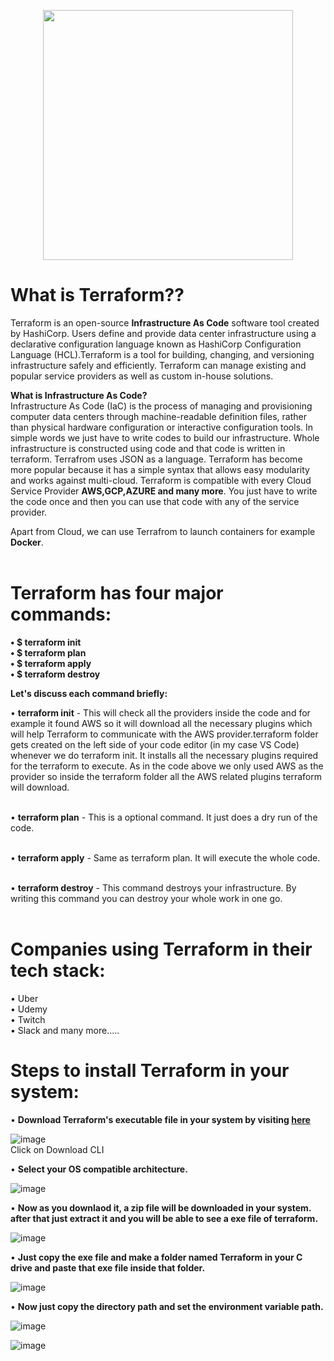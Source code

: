  <p align="center">
  <img src="https://user-images.githubusercontent.com/67653554/144899383-8c1d93a1-2111-4186-b516-7323fb85233b.png" width="400" hieght="400"/>
</p>

# What is Terraform??
Terraform is an open-source  **Infrastructure As Code** software tool created by HashiCorp. Users define and provide data center infrastructure using a declarative configuration language known as HashiCorp Configuration Language (HCL).Terraform is a tool for building, changing, and versioning infrastructure safely and efficiently. Terraform can manage existing and popular service providers as well as custom in-house solutions.

**What is Infrastructure As Code?** <br>
Infrastructure As Code (IaC) is the process of managing and provisioning computer data centers through machine-readable definition files, rather than physical hardware configuration or interactive configuration tools. In simple words we just have to write codes to build our infrastructure. Whole infrastructure is constructed using code and that 
code is written in terraform. Terrafrom uses JSON as a language. Terraform  has become more popular because it has a simple syntax that allows easy modularity and works against multi-cloud. Terraform is compatible with every Cloud Service Provider **AWS,GCP,AZURE and many more**. You just have to write the code once and then you can use that code with
any of the service provider. <br>

Apart from Cloud, we can use Terrafrom to launch containers for example **Docker**. <br> <br>

# Terraform has four major commands:

**• $ terraform init <br>
• $ terraform plan <br>
• $ terraform apply <br>
• $ terraform destroy**<br>

**Let's discuss each command briefly:**  <br>

• **terraform init** - This will check all the providers inside the code and for example it found AWS so it will download all the necessary plugins which will help Terraform to communicate with the AWS provider.terraform folder gets created on the left side of your code editor (in my case VS Code) whenever we do terraform init. It installs all the necessary plugins required for the terraform to execute. As in the code above we only used AWS as the provider so inside the terraform folder all the AWS related plugins terraform will download.<br>
<br>

• **terraform plan** - This is a optional command. It just does a dry run of the code. <br>
<br>

• **terraform apply** - Same as terraform plan. It will execute the whole code. <br>
<br>

• **terraform destroy** - This command destroys your infrastructure. By writing this command you can destroy your whole work in one go. <br>
<br>

# Companies using Terraform in their tech stack: <br>
• Uber <br>
• Udemy <br>
• Twitch <br>
• Slack and many more..... <br>

# Steps to install Terraform in your system: <br>

•  **Download Terraform's executable file in your system by visiting  <a href="https://www.terraform.io/" target="_blank">here</a>** <br>

![image](https://user-images.githubusercontent.com/67653554/144912815-7afb7fbf-65c2-4b27-9cda-b3e78e16406a.png) <br>
Click on Download CLI <br>

• **Select your OS compatible architecture.** <br>

![image](https://user-images.githubusercontent.com/67653554/144913138-5b5734c5-e299-46ee-b100-f9e6e5221e66.png) <br>

•  **Now as you downlaod it, a zip file will be downloaded in your system. after that just extract it and you will be able to see a exe file of terraform.** <br> 

![image](https://user-images.githubusercontent.com/67653554/144913732-3055a372-2b17-4dc6-9603-04e2f20061a6.png) <br>

• **Just copy the exe file and make a folder named Terraform in your C drive and paste that exe file inside that folder.** <br>

![image](https://user-images.githubusercontent.com/67653554/144914459-bc73c14c-51f2-498e-9ead-99bee5b2582d.png) <br> 

• **Now just copy the directory path and set the environment variable path.** <br>

![image](https://user-images.githubusercontent.com/67653554/144914918-dfb31e5f-0328-44ef-ac4a-4cd1c08bbb48.png) <br>

![image](https://user-images.githubusercontent.com/67653554/144915159-21e42d6f-8d0a-400b-9b10-d05d46f2e3dc.png) <br>







